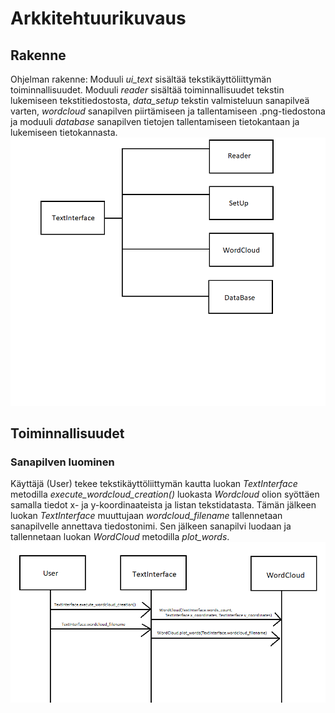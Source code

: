 # Arkkitehtuurikuvaus

## Rakenne
Ohjelman rakenne: Moduuli *ui_text* sisältää tekstikäyttöliittymän toiminnallisuudet. Moduuli *reader* 
sisältää toiminnallisuudet tekstin lukemiseen tekstitiedostosta, *data_setup* tekstin valmisteluun 
sanapilveä varten, *wordcloud* sanapilven piirtämiseen ja tallentamiseen .png-tiedostona ja moduuli
*database* sanapilven tietojen tallentamiseen tietokantaan ja lukemiseen tietokannasta.
![Rakenne](kuvat/kaavio_yhteys.png)

## Toiminnallisuudet

### Sanapilven luominen
Käyttäjä (User) tekee tekstikäyttöliittymän kautta luokan *TextInterface* metodilla 
*execute_wordcloud_creation()* luokasta *Wordcloud* olion syöttäen samalla tiedot x- ja y-koordinaateista
ja listan tekstidatasta. Tämän jälkeen luokan *TextInterface* muuttujaan *wordcloud_filename* tallennetaan
sanapilvelle annettava tiedostonimi. Sen jälkeen sanapilvi luodaan ja tallennetaan luokan *WordCloud*
metodilla *plot_words*.
![Sanapilvi usecase](kuvat/usecase_wordcloud.png)
